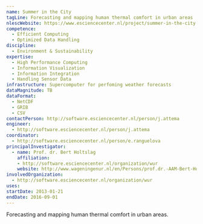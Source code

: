 ```yaml
---
name: Summer in the City
tagLine: Forecasting and mapping human thermal comfort in urban areas
nlescWebsite: https://www.esciencecenter.nl/project/summer-in-the-city
competence:
  - Efficient Computing
  - Optimized Data Handling
discipline:
  - Environment & Sustainability
expertise:
  - High Performance Computing
  - Information Visualization
  - Information Integration
  - Handling Sensor Data
infrastructure: Supercomputer for perfoming weather forecasts
dataMagnitude: TB
dataFormat:
  - NetCDF
  - GRIB
  - CSV
contactPerson: http://software.esciencecenter.nl/person/j.attema
engineer:
  - http://software.esciencecenter.nl/person/j.attema
coordinator:
  - http://software.esciencecenter.nl/person/e.ranguelova
principalInvestigator:
  - name: Prof. dr. Bert Holtslag
    affiliation:
    - http://software.esciencecenter.nl/organization/wur
    website: http://www.wageningenur.nl/en/Persons/prof.dr.-AAM-Bert-Holtslag.htm
involvedOrganization:
  - http://software.esciencecenter.nl/organization/wur
uses:
startDate: 2013-01-21
endDate: 2016-09-01
---
```


Forecasting and mapping human thermal comfort in urban areas.
